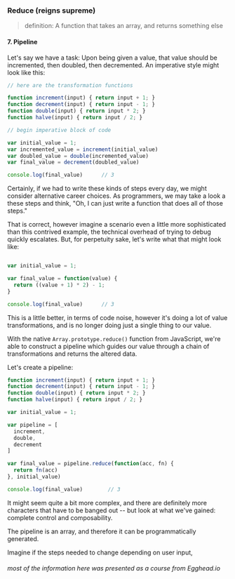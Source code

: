 ### Reduce (reigns supreme)

> definition: A function that takes an array, and returns something else






#### 7. Pipeline

Let's say we have a task: Upon being given a value, that value should be
incremented, then doubled, then decremented. An imperative style might look like this:

```js
// here are the transformation functions

function increment(input) { return input + 1; }
function decrement(input) { return input - 1; }
function double(input) { return input * 2; }
function halve(input) { return input / 2; }

// begin imperative block of code

var initial_value = 1;
var incremented_value = increment(initial_value)
var doubled_value = double(incremented_value)
var final_value = decrement(doubled_value)

console.log(final_value)      // 3
```

Certainly, if we had to write these kinds of steps every day, we might consider
alternative career choices. As programmers, we may take a look a these steps and
think, "Oh, I can just write a function that does all of those steps."

That is correct, however imagine a scenario even a little more sophisticated than
this contrived example, the technical overhead of trying to debug quickly escalates.
But, for perpetuity sake, let's write what that might look like:

```js

var initial_value = 1;

var final_value = function(value) {
  return ((value + 1) * 2) - 1;
}

console.log(final_value)      // 3
```

This is a little better, in terms of code noise, however it's doing a lot of
value transformations, and is no longer doing just a single thing to our value.

With the native `Array.prototype.reduce()` function from JavaScript, we're able
to construct a pipeline which guides our value through a chain of transformations
and returns the altered data.

Let's create a pipeline:

```js
function increment(input) { return input + 1; }
function decrement(input) { return input - 1; }
function double(input) { return input * 2; }
function halve(input) { return input / 2; }

var initial_value = 1;

var pipeline = [
  increment,
  double,
  decrement
]

var final_value = pipeline.reduce(function(acc, fn) {
  return fn(acc)
}, initial_value)

console.log(final_value)        // 3

```

It might seem quite a bit more complex, and there are definitely more characters
that have to be banged out -- but look at what we've gained: complete control and
composability.

The pipeline is an array, and therefore it can be programmatically generated.

Imagine if the steps needed to change depending on user input,



###### most of the information here was presented as a course from Egghead.io
